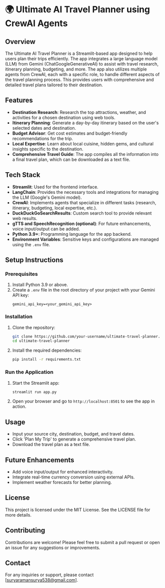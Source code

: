 # 🌍 Ultimate AI Travel Planner using CrewAI Agents

## Overview
The Ultimate AI Travel Planner is a Streamlit-based app designed to help users plan their trips efficiently. The app integrates a large language model (LLM) from Gemini (ChatGoogleGenerativeAI) to assist with travel research, itinerary planning, budgeting, and more. The app also utilizes multiple agents from CrewAI, each with a specific role, to handle different aspects of the travel planning process. This provides users with comprehensive and detailed travel plans tailored to their destination.

## Features
- **Destination Research**: Research the top attractions, weather, and activities for a chosen destination using web tools.
- **Itinerary Planning**: Generate a day-by-day itinerary based on the user's selected dates and destination.
- **Budget Advisor**: Get cost estimates and budget-friendly recommendations for the trip.
- **Local Expertise**: Learn about local cuisine, hidden gems, and cultural insights specific to the destination.
- **Comprehensive Travel Guide**: The app compiles all the information into a final travel plan, which can be downloaded as a text file.

## Tech Stack
- **Streamlit**: Used for the frontend interface.
- **LangChain**: Provides the necessary tools and integrations for managing the LLM (Google's Gemini model).
- **CrewAI**: Implements agents that specialize in different tasks (research, itinerary, budgeting, local expertise, etc.).
- **DuckDuckGoSearchResults**: Custom search tool to provide relevant web results.
- **gTTS and SpeechRecognition (optional)**: For future enhancements, voice input/output can be added.
- **Python 3.9+**: Programming language for the app backend.
- **Environment Variables**: Sensitive keys and configurations are managed using the `.env` file.

## Setup Instructions
### Prerequisites
1. Install Python 3.9 or above.
2. Create a `.env` file in the root directory of your project with your Gemini API key:
    ```
    gemini_api_key=<your_gemini_api_key>
    ```

### Installation
1. Clone the repository:
    ```bash
    git clone https://github.com/your-username/ultimate-travel-planner.git
    cd ultimate-travel-planner
    ```
2. Install the required dependencies:
    ```bash
    pip install -r requirements.txt
    ```

### Run the Application
1. Start the Streamlit app:
    ```bash
    streamlit run app.py
    ```
2. Open your browser and go to `http://localhost:8501` to see the app in action.

## Usage
- Input your source city, destination, budget, and travel dates.
- Click 'Plan My Trip' to generate a comprehensive travel plan.
- Download the travel plan as a text file.

## Future Enhancements
- Add voice input/output for enhanced interactivity.
- Integrate real-time currency conversion using external APIs.
- Implement weather forecasts for better planning.

## License
This project is licensed under the MIT License. See the LICENSE file for more details.

## Contributing
Contributions are welcome! Please feel free to submit a pull request or open an issue for any suggestions or improvements.

## Contact
For any inquiries or support, please contact [suryaramansurya538@gmail.com].
